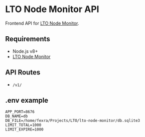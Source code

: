 # LTO Node Monitor API
Frontend API for [LTO Node Monitor](https://github.com/bbjansen/lto-node-monitor).

## Requirements
- Node.js v8+
- [LTO Node Monitor](https://github.com/bbjansen/lto-node-monitor)

## API Routes
- `/v1/`

## .env example
```
APP_PORT=8676
DB_NAME=db
DB_FILE=/home/fexra/Projects/LTO/lto-node-monitor/db.sqlite3
LIMIT_TOTAL=1000
LIMIT_EXPIRE=1000
```
